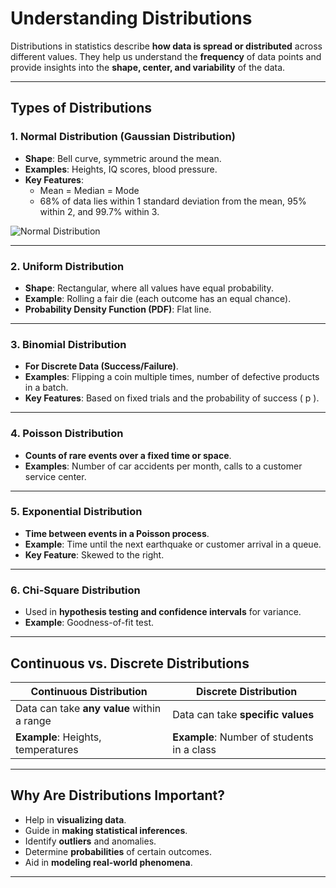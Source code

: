 # Understanding Distributions

Distributions in statistics describe **how data is spread or distributed** across different values. They help us understand the **frequency** of data points and provide insights into the **shape, center, and variability** of the data.

---

## Types of Distributions

### 1. Normal Distribution (Gaussian Distribution)
- **Shape**: Bell curve, symmetric around the mean.
- **Examples**: Heights, IQ scores, blood pressure.
- **Key Features**:
  - Mean = Median = Mode
  - 68% of data lies within 1 standard deviation from the mean, 95% within 2, and 99.7% within 3.

![Normal Distribution](https://upload.wikimedia.org/wikipedia/commons/7/74/Normal_Distribution_PDF.svg)

---

### 2. Uniform Distribution
- **Shape**: Rectangular, where all values have equal probability.
- **Example**: Rolling a fair die (each outcome has an equal chance).
- **Probability Density Function (PDF)**: Flat line.

---

### 3. Binomial Distribution
- **For Discrete Data (Success/Failure)**.
- **Examples**: Flipping a coin multiple times, number of defective products in a batch.
- **Key Features**: Based on fixed trials and the probability of success \( p \).

---

### 4. Poisson Distribution
- **Counts of rare events over a fixed time or space**.
- **Examples**: Number of car accidents per month, calls to a customer service center.

---

### 5. Exponential Distribution
- **Time between events in a Poisson process**.
- **Example**: Time until the next earthquake or customer arrival in a queue.
- **Key Feature**: Skewed to the right.

---

### 6. Chi-Square Distribution
- Used in **hypothesis testing and confidence intervals** for variance.
- **Example**: Goodness-of-fit test.

---

## Continuous vs. Discrete Distributions

| **Continuous Distribution**           | **Discrete Distribution**         |
|----------------------------------------|----------------------------------|
| Data can take **any value** within a range | Data can take **specific values** |
| **Example**: Heights, temperatures      | **Example**: Number of students in a class |

---

## Why Are Distributions Important?
- Help in **visualizing data**.
- Guide in **making statistical inferences**.
- Identify **outliers** and anomalies.
- Determine **probabilities** of certain outcomes.
- Aid in **modeling real-world phenomena**.

---

